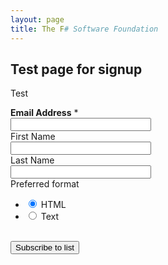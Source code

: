 ```yaml
---
layout: page
title: The F# Software Foundation
---
```


## Test page for signup

Test

<form action="http://fsharp.us7.list-manage2.com/subscribe/post" method="POST">
<input type="hidden" name="u" value="ea7c674f32282a4deffc36508">
<input type="hidden" name="id" value="632e3ee0e6">
<div id="mergeTable" class="mergeTable">


<div class="mergeRow dojoDndItem mergeRow-email" id="mergeRow-0">
<label for="MERGE0"><strong>Email Address</strong> <span class="asterisk">*</span></label>
<div class="field-group">
    <input type="email" autocapitalize="off" autocorrect="off" name="MERGE0" id="MERGE0" size="25" value="">
    
    
</div>

</div>



<div class="mergeRow dojoDndItem mergeRow-text" id="mergeRow-1">
<label for="MERGE1">First Name</label>
<div class="field-group">
    <input type="text" name="MERGE1" id="MERGE1" size="25" value="">
    
    
</div>

</div>



<div class="mergeRow dojoDndItem mergeRow-text" id="mergeRow-2">
<label for="MERGE2">Last Name</label>
<div class="field-group">
    <input type="text" name="MERGE2" id="MERGE2" size="25" value="">
    
    
</div>

</div>





</div>


<div class="mergeRow">
	<label>Preferred format</label>
    <div class="field-group groups">
        <ul class="interestgroup_field radio-group">
	        <li>
                <label for="EMAILTYPE_HTML">
                    <input type="radio" name="EMAILTYPE" id="EMAILTYPE_HTML" value="html" checked>
                    HTML
                </label>
            </li>
	        <li>
                <label for="EMAILTYPE_TEXT">
                    <input type="radio" name="EMAILTYPE" id="EMAILTYPE_TEXT" value="text" >
                    Text
                </label>
            </li>
        </ul>
	</div>
</div>

<br>

<div class="submit_container">
<input type="submit" class="button" name="submit" value="Subscribe to list">
</div>
</form>



